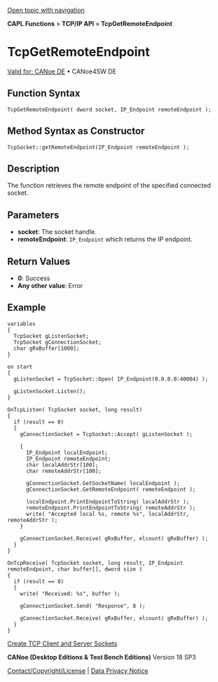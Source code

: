 [Open topic with navigation](../../../../../CANoeDEFamily.htm#Topics/CAPLFunctions/TCPIPAPI/Functions/CAPLfunctionTCPGetRemoteEndpoint.md)

**CAPL Functions** » **TCP/IP API** » **TcpGetRemoteEndpoint**

# TcpGetRemoteEndpoint

[Valid for: CANoe DE](../../../Shared/FeatureAvailability.md) • CANoe4SW DE

## Function Syntax

```
TcpGetRemoteEndpoint( dword socket, IP_Endpoint remoteEndpoint );
```

## Method Syntax as Constructor

```
TcpSocket::getRemoteEndpoint(IP_Endpoint remoteEndpoint );
```

## Description

The function retrieves the remote endpoint of the specified connected socket.

## Parameters

- **socket**: The socket handle.
- **remoteEndpoint**: `IP_Endpoint` which returns the IP endpoint.

## Return Values

- **0**: Success
- **Any other value**: Error

## Example

```plaintext
variables
{
  TcpSocket gListenSocket;
  TcpSocket gConnectionSocket;
  char gRxBuffer[1000];
}

on start
{
  gListenSocket = TcpSocket::Open( IP_Endpoint(0.0.0.0:40004) );

  gListenSocket.Listen();
}

OnTcpListen( TcpSocket socket, long result)
{
  if (result == 0)
  {
    gConnectionSocket = TcpSocket::Accept( gListenSocket );

    {
      IP_Endpoint localEndpoint;
      IP_Endpoint remoteEndpoint;
      char localAddrStr[100];
      char remoteAddrStr[100];

      gConnectionSocket.GetSocketName( localEndpoint );
      gConnectionSocket.GetRemoteEndpoint( remoteEndpoint );

      localEndpoint.PrintEndpointToString( localAddrStr );
      remoteEndpoint.PrintEndpointToString( remoteAddrStr );
      write( "Accepted local %s, remote %s", localAddrStr, remoteAddrStr );
    }

    gConnectionSocket.Receive( gRxBuffer, elcount( gRxBuffer) );
  }
}

OnTcpReceive( TcpSocket socket, long result, IP_Endpoint remoteEndpoint, char buffer[], dword size )
{
  if (result == 0)
  {
    write( "Received: %s", buffer );

    gConnectionSocket.Send( "Response", 8 );

    gConnectionSocket.Receive( gRxBuffer, elcount( gRxBuffer) );
  }
}
```

[Create TCP Client and Server Sockets](../../../Shared/CAPL/TCPIPAPI/TCPIPAPI.md)

**CANoe (Desktop Editions & Test Bench Editions)** Version 18 SP3

[Contact/Copyright/License](../../../Shared/ContactCopyrightLicense.md) | [Data Privacy Notice](https://www.vector.com/int/en/company/get-info/privacy-policy/)
